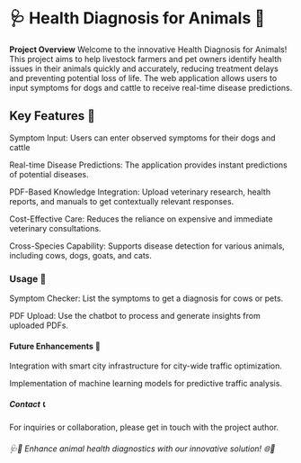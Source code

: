 # 🩺 Health Diagnosis for Animals 🌟

**Project Overview**
Welcome to the innovative Health Diagnosis for Animals! This project aims to help
livestock farmers and pet owners identify health issues in their animals quickly and 
accurately, reducing treatment delays and preventing potential loss of life. The web 
application allows users to input symptoms for dogs and cattle to receive real-time 
disease predictions.

## Key Features 🌟
Symptom Input: Users can enter observed symptoms for their
dogs and cattle

Real-time Disease Predictions: The application provides instant 
predictions of potential diseases. 

PDF-Based Knowledge Integration: Upload veterinary research, 
health reports, and manuals to get contextually relevant 
responses.

Cost-Effective Care: Reduces the reliance on expensive and
immediate veterinary consultations.

Cross-Species Capability: Supports disease detection for various 
animals, including cows, dogs, goats, and cats.

### Usage 🚗
Symptom Checker: List the symptoms to get a diagnosis for 
cows or pets.

PDF Upload: Use the chatbot to process and generate insights 
from uploaded PDFs.

#### Future Enhancements 🚀
Integration with smart city infrastructure for city-wide traffic 
optimization.

Implementation of machine learning models for predictive traffic analysis.

##### Contact 📞
For inquiries or collaboration, please get in touch with the project author.

###### 🩺🐾 Enhance animal health diagnostics with our innovative solution! 🌐🚀
